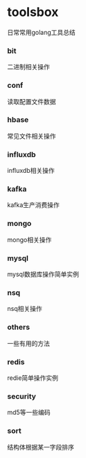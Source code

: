 # toolsbox

日常常用golang工具总结

### bit
二进制相关操作

### conf
读取配置文件数据

### hbase
常见文件相关操作

### influxdb
influxdb相关操作

### kafka 
kafka生产消费操作 

### mongo
mongo相关操作

### mysql
mysql数据库操作简单实例

### nsq 
nsq相关操作

### others
一些有用的方法

### redis
redie简单操作实例

### security
md5等一些编码

### sort
结构体根据某一字段排序

